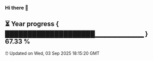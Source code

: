 ### Hi there 👋
⏳ Year progress { ████████████████████▁▁▁▁▁▁▁▁▁▁ } 67.33 %
---
⏰ Updated on Wed, 03 Sep 2025 18:15:20 GMT

